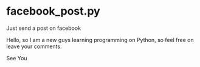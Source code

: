 # facebook_post.py
Just send a post on facebook

Hello, so I am a new guys learning programming on Python, so feel free on leave your comments.

See You
